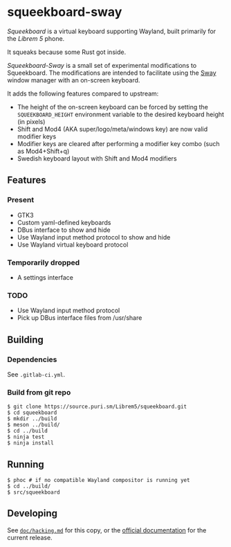 squeekboard-sway
================

*Squeekboard* is a virtual keyboard supporting Wayland, built primarily for the *Librem 5* phone.

It squeaks because some Rust got inside.

*Squeekboard-Sway* is a small set of experimental modifications to Squeekboard.
The modifications are intended to facilitate using the [Sway](https://swaywm.org) window manager
with an on-screen keyboard.

It adds the following features compared to upstream:

* The height of the on-screen keyboard can be forced by setting the `SQUEEKBOARD_HEIGHT`
    environment variable to the desired keyboard height (in pixels)
* Shift and Mod4 (AKA super/logo/meta/windows key) are now valid modifier keys
* Modifier keys are cleared after performing a modifier key combo (such as Mod4+Shift+q)
* Swedish keyboard layout with Shift and Mod4 modifiers


Features
--------

### Present

- GTK3
- Custom yaml-defined keyboards
- DBus interface to show and hide
- Use Wayland input method protocol to show and hide
- Use Wayland virtual keyboard protocol

### Temporarily dropped

- A settings interface

### TODO

- Use Wayland input method protocol
- Pick up DBus interface files from /usr/share

Building
--------

### Dependencies

See `.gitlab-ci.yml`.

### Build from git repo

```
$ git clone https://source.puri.sm/Librem5/squeekboard.git
$ cd squeekboard
$ mkdir ../build
$ meson ../build/
$ cd ../build
$ ninja test
$ ninja install
```

Running
-------

```
$ phoc # if no compatible Wayland compositor is running yet
$ cd ../build/
$ src/squeekboard
```

Developing
----------

See [`doc/hacking.md`](doc/hacking.md) for this copy, or the [official documentation](https://developer.puri.sm/projects/squeekboard/) for the current release.
